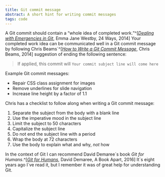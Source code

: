 ```yaml
---
title: Git commit message
abstract: A short hint for writing commit messages
tags: code
---
```

A Git commit should contain a <q>whole idea of completed work.</q>^[[<cite>Dealing with Emergencies in Git</cite>](https://24ways.org/2014/dealing-with-emergencies-in-git/),  Emma Jane Westby, 24 Ways, 2014] Your completed work idea can be communicated well in a Git commit message by following Chris Beams´^[[<cite>How to Write a Git Commit Message</cite>](https://cbea.ms/git-commit/), Chris Beams, 2014]  suggestion of ending the following sentence:

> If applied, this commit will `Your commit subject line will come here`

Example Git commit messages:
- Repair CSS class assignment for images
- Remove underlines for slide navigation
- Increase line height by a factor of 1.1

Chris has a checklist to follow along when writing a Git commit message:

1. Separate the subject from the body with a blank line
2. Use the imperative mood in the subject line
3. Limit the subject to 50 characters
4. Capitalize the subject line
5. Do not end the subject line with a period
6. Wrap the body at 72 characters
7. Use the body to explain what and why, *not* how

In the context of Git I can recommend David Demaree´s book <cite>Git for Humans</cite>.^[[<cite>Git for Humans<cite>](https://abookapart.com/products/git-for-humans), David Demaree, A Book Apart, 2016] It´s eight years ago I´ve read it, but I remember it was of great help for understanding Git.





